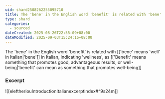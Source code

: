 ```yaml
---
uid: shard2508262255095710
title: The 'bene' in the English word 'benefit' is related with 'bene' in Italian, indicating 'wellness'
type: shard
categories:
  - sourced
dateCreated: 2025-08-26T22:55:09+08:00
dateModified: 2025-09-03T15:24:16+08:00
---
```

The 'bene' in the English word 'benefit' is related with [['bene' means 'well' in Italian|'bene']] in Italian, indicating 'wellness', as [['Benefit' means something that promotes good, advantageous results, or well-being|'benefit' can mean as something that promotes well-being]]

### Excerpt
![[eleftheriouIntroductionItalianexcerptindex#^9s24m]]